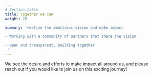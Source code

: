 ```yaml
---
# Section title
title: Together we can 
weight: 20

summary: 'realize the ambitious vision and make impact  

- Working with a community of partners that share the vision

- Open and transparent, building together
 ' 
---
```


We see the desire and efforts to make impact all around us, and please reach out if you would like to join us on this exciting journey!